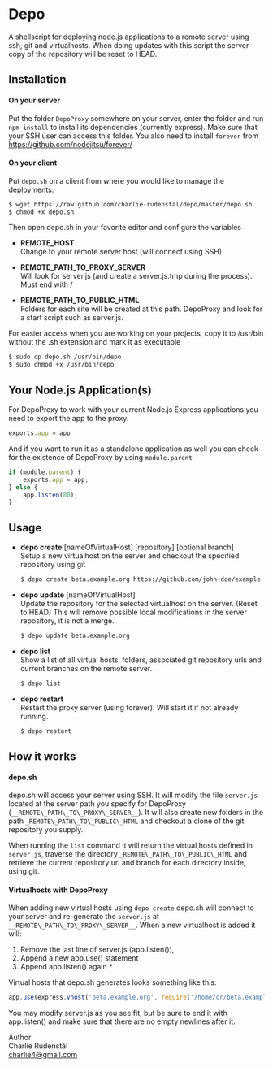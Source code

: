 Depo
====
A shellscript for deploying node.js applications to a remote server using ssh, git and virtualhosts. When doing updates with this script the server copy of the repository will be reset to HEAD.

Installation
------------
#### On your server
Put the folder ``DepoProxy`` somewhere on your server, enter the folder and run ``npm install`` to install its dependencies (currently express). Make sure that your SSH user can access this folder. You also need to install ``forever`` from https://github.com/nodejitsu/forever/

#### On your client
Put `depo.sh` on a client from where you would like to manage the deployments:

```bash
$ wget https://raw.github.com/charlie-rudenstal/depo/master/depo.sh
$ chmod +x depo.sh
```

Then open depo.sh in your favorite editor and configure the variables
* __REMOTE\_HOST__  
  Change to your remote server host (will connect using SSH)

* __REMOTE\_PATH\_TO\_PROXY\_SERVER__  
  Will look for server.js (and create a server.js.tmp during the process). Must end with /

* __REMOTE\_PATH\_TO\_PUBLIC\_HTML__  
  Folders for each site will be created at this path. DepoProxy and look for a start script such as server.js.

For easier access when you are working on your projects, copy it to /usr/bin without the .sh extension and mark it as executable 

```bash
$ sudo cp depo.sh /usr/bin/depo
$ sudo chmod +x /usr/bin/depo
```

Your Node.js Application(s)
---------------------------
For DepoProxy to work with your current Node.js Express applications
you need to export the app to the proxy. 

```js
exports.app = app
``` 

And if you want to run it as a standalone application as well you can check for the existence of DepoProxy by using ``module.parent``

```js
if (module.parent) {
	exports.app = app;
} else {
	app.listen(80);
}
```

Usage
-----
- __depo create__ [nameOfVirtualHost] [repository] [optional branch]  
  Setup a new virtualhost on the server and checkout the specified repository using git

	```bash
	$ depo create beta.example.org https://github.com/john-doe/example beta    
	```

- __depo update__ [nameOfVirtualHost]  
  Update the repository for the selected virtualhost on the server. (Reset to HEAD) 
  This will remove possible local modifications in the server repository, it is not a merge.

	```bash
	$ depo update beta.example.org
	```

- __depo list__  
  Show a list of all virtual hosts, folders, associated git repository urls and current branches on the remote server. 

	```bash
	$ depo list
	```

- __depo restart__  
  Restart the proxy server (using forever). Will start it if not already running.
	
	```bash
	$ depo restart
	```

How it works
-----------------------

#### depo.sh

depo.sh will access your server using SSH. It will modify the file ``server.js`` located at
the server path you specify for DepoProxy (``__REMOTE\_PATH\_TO\_PROXY\_SERVER__``). It will also create new folders in the path ``_REMOTE\_PATH\_TO\_PUBLIC\_HTML`` and checkout a clone of the
git repository you supply. 

When running the ``list`` command it will return the virtual hosts defined in ``server.js``, traverse the directory ``_REMOTE\_PATH\_TO\_PUBLIC\_HTML`` and retrieve the current repository url and branch for each directory inside, using git.  

#### Virtualhosts with DepoProxy

When adding new virtual hosts using ``depo create`` depo.sh will connect to your server and re-generate the ``server.js`` at ``__REMOTE\_PATH\_TO\_PROXY\_SERVER__``. When a new virtualhost is added it will: 

 1.  Remove the last line of server.js (app.listen()), 
 2.  Append a new app.use() statement
 3.  Append app.listen() again *

Virtual hosts that depo.sh generates looks something like this:

```js
app.use(express.vhost('beta.example.org', require('/home/cr/beta.example.org').app));
```

You may modify server.js as you see fit, but be sure to end it with app.listen() and make sure that there are no empty newlines after it.
  

Author  
Charlie Rudenstål  
<charlie4@gmail.com>